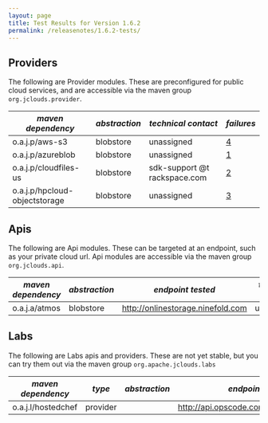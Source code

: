 ```yaml
---
layout: page
title: Test Results for Version 1.6.2
permalink: /releasenotes/1.6.2-tests/
---
```


## Providers

The following are Provider modules.  These are preconfigured for public cloud services, and are accessible via the maven group `org.jclouds.provider`.

|  *maven dependency* |  *abstraction* |  *technical contact* |  *failures* |
|---------------------|----------------|----------------------|-------------|
| o.a.j.p/aws-s3| blobstore| unassigned | [4](/releasenotes/1.6.2/aws-s3-failures.txt)
| o.a.j.p/azureblob| blobstore| unassigned | [1](/releasenotes/1.6.2/azureblob-failures.txt)
| o.a.j.p/cloudfiles-us| blobstore| sdk-support @t rackspace.com | [2](/releasenotes/1.6.2/cloudfiles-us-failues.txt)
| o.a.j.p/hpcloud-objectstorage| blobstore| unassigned | [3](/releasenotes/1.6.2/hpcloud-objectstorage-failures.txt)

## Apis

The following are Api modules.  These can be targeted at an endpoint, such as your private cloud url.  Api modules are accessible via the maven group `org.jclouds.api`.

|  *maven dependency* |  *abstraction* |  *endpoint tested* | *technical contact* |  *failures* |
|---------------------|----------------|--------------------|---------------------|-------------|
| o.a.j.a/atmos| blobstore| http://onlinestorage.ninefold.com | unassigned | [4](/releasenotes/1.6.2/atmos-failures.txt)

## Labs

The following are Labs apis and providers.  These are not yet stable, but you can try them out via the maven group `org.apache.jclouds.labs`

|  *maven dependency* |  *type* | *abstraction* |  *endpoint tested* | *technical contact* |  *failures* |
|---------------------|---------|---------------|--------------------|---------------------|-------------|
| o.a.j.l/hostedchef | provider |  | http://api.opscode.com/organizations/nacx | unassigned | [5](/releasenotes/1.6.2/hostedchef-failures.txt)

